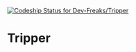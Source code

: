 [ ![Codeship Status for Dev-Freaks/Tripper](https://codeship.com/projects/fded4e50-cf3e-0133-25d1-664cd4c01036/status?branch=master)](https://codeship.com/projects/141166)

# Tripper
